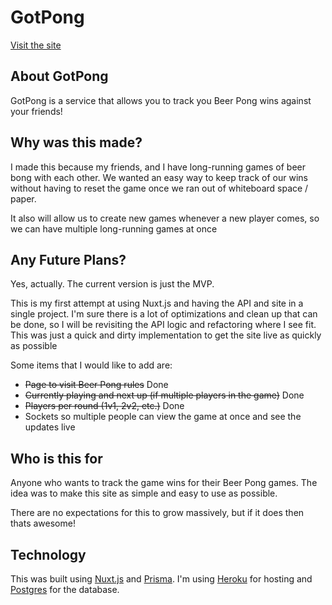 # GotPong
[Visit the site](http://www.gotpong.party)

## About GotPong
GotPong is a service that allows you to track you Beer Pong wins against your friends!

## Why was this made?
I made this because my friends, and I have long-running games of beer bong with each other.
We wanted an easy way to keep track of our wins without having to reset the game once we 
ran out of whiteboard space / paper.

It also will allow us to create new games whenever a new player comes, so we can have multiple
long-running games at once

## Any Future Plans?
Yes, actually. The current version is just the MVP. 

This is my first attempt at using Nuxt.js
and having the API and site in a single project. I'm sure there is a lot of optimizations and clean up
that can be done, so I will be revisiting the API logic and refactoring where I see fit. This was just
a quick and dirty implementation to get the site live as quickly as possible

Some items that I would like to add are:
- ~~Page to visit Beer Pong rules~~ Done
- ~~Currently playing and next up (if multiple players in the game)~~ Done
- ~~Players per round (1v1, 2v2, etc.)~~ Done
- Sockets so multiple people can view the game at once and see the updates live

## Who is this for
Anyone who wants to track the game wins for their Beer Pong games.
The idea was to make this site as simple and easy to use as possible.

There are no expectations for this to grow massively, but if it does then thats awesome!

## Technology
This was built using [Nuxt.js](https://nuxtjs.org) and [Prisma](https://www.prisma.io/).
I'm using [Heroku](https://heroku.com) for hosting and [Postgres](https://www.postgresql.org/)
for the database.

